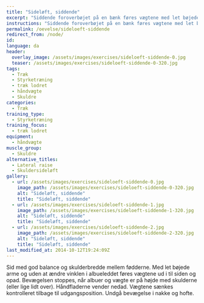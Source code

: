 ```yaml
---
title: "Sideløft, siddende"
excerpt: "Siddende foroverbøjet på en bænk føres vægtene med let bøjede arme ud i til siden og opad. Bevægelsen stoppes, når albuer er på højde med skulderne. Vægtene sænkes kontrolleret tilbage til udgangspositionen."
instructions: "Siddende foroverbøjet på en bænk føres vægtene med let bøjede arme ud i til siden og opad. Bevægelsen stoppes, når albuer er på højde med skulderne. Vægtene sænkes kontrolleret tilbage til udgangspositionen."
permalink: /oevelse/sideloeft-siddende
redirect_from: /node/
id: 
language: da
header:
  overlay_image: /assets/images/exercises/sideloeft-siddende-0.jpg
  teaser: /assets/images/exercises/sideloeft-siddende-0-320.jpg
tags:
  - Træk
  - Styrketræning
  - træk lodret
  - håndvægte
  - Skuldre
categories:
  - Træk
training_type: 
  - Styrketræning
training_focus: 
  - træk lodret
equipment:
  - håndvægte
muscle_group:
  - Skuldre
alternative_titles:
  - Lateral raise
  - Skuldersideløft
gallery:
  - url: /assets/images/exercises/sideloeft-siddende-0.jpg
    image_path: /assets/images/exercises/sideloeft-siddende-0-320.jpg
    alt: "Sideløft, siddende"
    title: "Sideløft, siddende"
  - url: /assets/images/exercises/sideloeft-siddende-1.jpg
    image_path: /assets/images/exercises/sideloeft-siddende-1-320.jpg
    alt: "Sideløft, siddende"
    title: "Sideløft, siddende"
  - url: /assets/images/exercises/sideloeft-siddende-2.jpg
    image_path: /assets/images/exercises/sideloeft-siddende-2-320.jpg
    alt: "Sideløft, siddende"
    title: "Sideløft, siddende"
last_modified_at: 2014-10-12T19:24:09Z
---
```


Sid med god balance og skulderbredde mellem fødderne. Med let bøjede arme og uden at ændre vinklen i albueleddet føres vægtene ud i til siden og opad. Bevægelsen stoppes, når albuer og vægte er på højde med skulderne (eller lige lidt over). Håndfladerne vender nedad. Vægtene sænkes kontrolleret tilbage til udgangsposition. Undgå bevægelse i nakke og hofte.
